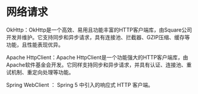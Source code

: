 # 网络请求 

OkHttp：OkHttp是一个高效、易用且功能丰富的HTTP客户端库，由Square公司开发并维护。它支持同步和异步请求，具有连接池、拦截器、GZIP压缩、缓存等功能，且性能表现优异。

Apache HttpClient：Apache HttpClient是一个功能强大的HTTP客户端库，由Apache软件基金会开发。它同样支持同步和异步请求，并具有认证、连接池、重试机制、重定向处理等功能。

Spring WebClient ： Spring 5 中引入的响应式 HTTP 客户端。